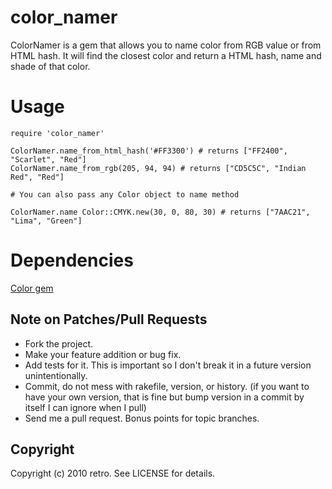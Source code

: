 # color_namer

ColorNamer is a gem that allows you to name color from RGB value or from HTML hash. It will find the closest color and return a HTML hash, name and shade of that color. 

# Usage

    require 'color_namer'
    
    ColorNamer.name_from_html_hash('#FF3300') # returns ["FF2400", "Scarlet", "Red"]
    ColorNamer.name_from_rgb(205, 94, 94) # returns ["CD5C5C", "Indian Red", "Red"]
    
    # You can also pass any Color object to name method
    
    ColorNamer.name Color::CMYK.new(30, 0, 80, 30) # returns ["7AAC21", "Lima", "Green"]

# Dependencies
  
  [Color gem](http://github.com/halostatue/color)

## Note on Patches/Pull Requests
 
* Fork the project.
* Make your feature addition or bug fix.
* Add tests for it. This is important so I don't break it in a
  future version unintentionally.
* Commit, do not mess with rakefile, version, or history.
  (if you want to have your own version, that is fine but bump version in a commit by itself I can ignore when I pull)
* Send me a pull request. Bonus points for topic branches.

## Copyright

Copyright (c) 2010 retro. See LICENSE for details.
